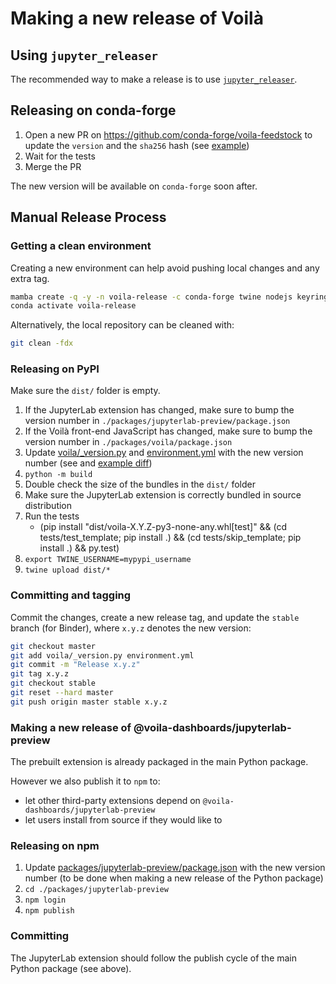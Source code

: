 # Making a new release of Voilà

## Using `jupyter_releaser`

The recommended way to make a release is to use [`jupyter_releaser`](https://github.com/jupyter-server/jupyter_releaser#typical-workflow).

## Releasing on conda-forge

1. Open a new PR on https://github.com/conda-forge/voila-feedstock to update the `version` and the `sha256` hash (see [example](https://github.com/conda-forge/voila-feedstock/pull/23/files))
2. Wait for the tests
3. Merge the PR

The new version will be available on `conda-forge` soon after.

## Manual Release Process

### Getting a clean environment

Creating a new environment can help avoid pushing local changes and any extra tag.

```bash
mamba create -q -y -n voila-release -c conda-forge twine nodejs keyring pip matplotlib tornado jupyter-packaging jupyterlab build
conda activate voila-release
```

Alternatively, the local repository can be cleaned with:

```bash
git clean -fdx
```

### Releasing on PyPI

Make sure the `dist/` folder is empty.

1. If the JupyterLab extension has changed, make sure to bump the version number in `./packages/jupyterlab-preview/package.json`
2. If the Voilà front-end JavaScript has changed, make sure to bump the version number in `./packages/voila/package.json`
3. Update [voila/\_version.py](./voila/_version.py) and [environment.yml](./environment.yml) with the new version number (see and [example diff](https://github.com/voila-dashboards/voila/commit/5c6fd8dd3ea71412ae9c20c25248453d22a3b60a))
4. `python -m build`
5. Double check the size of the bundles in the `dist/` folder
6. Make sure the JupyterLab extension is correctly bundled in source distribution
7. Run the tests
   - (pip install "dist/voila-X.Y.Z-py3-none-any.whl[test]" && (cd tests/test_template; pip install .) && (cd tests/skip_template; pip install .) && py.test)
8. `export TWINE_USERNAME=mypypi_username`
9. `twine upload dist/*`

### Committing and tagging

Commit the changes, create a new release tag, and update the `stable` branch (for Binder), where `x.y.z` denotes the new version:

```bash
git checkout master
git add voila/_version.py environment.yml
git commit -m "Release x.y.z"
git tag x.y.z
git checkout stable
git reset --hard master
git push origin master stable x.y.z
```

### Making a new release of @voila-dashboards/jupyterlab-preview

The prebuilt extension is already packaged in the main Python package.

However we also publish it to `npm` to:

- let other third-party extensions depend on `@voila-dashboards/jupyterlab-preview`
- let users install from source if they would like to

### Releasing on npm

1. Update [packages/jupyterlab-preview/package.json](./packages/jupyterlab-preview/package.json) with the new version number (to be done when making a new release of the Python package)
2. `cd ./packages/jupyterlab-preview`
3. `npm login`
4. `npm publish`

### Committing

The JupyterLab extension should follow the publish cycle of the main Python package (see above).
